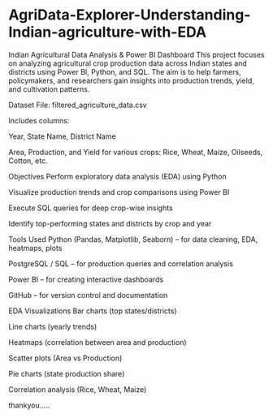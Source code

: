 # AgriData-Explorer-Understanding-Indian-agriculture-with-EDA

Indian Agricultural Data Analysis & Power BI Dashboard
This project focuses on analyzing agricultural crop production data across Indian states and districts using Power BI, Python, and SQL. The aim is to help farmers, policymakers, and researchers gain insights into production trends, yield, and cultivation patterns.

Dataset
File: filtered_agriculture_data.csv

Includes columns:

Year, State Name, District Name

Area, Production, and Yield for various crops: Rice, Wheat, Maize, Oilseeds, Cotton, etc.

Objectives
Perform exploratory data analysis (EDA) using Python

Visualize production trends and crop comparisons using Power BI

Execute SQL queries for deep crop-wise insights

Identify top-performing states and districts by crop and year

Tools Used
Python (Pandas, Matplotlib, Seaborn) – for data cleaning, EDA, heatmaps, plots

PostgreSQL / SQL – for production queries and correlation analysis

Power BI – for creating interactive dashboards

GitHub – for version control and documentation

EDA Visualizations
Bar charts (top states/districts)

Line charts (yearly trends)

Heatmaps (correlation between area and production)

Scatter plots (Area vs Production)

Pie charts (state production share)

Correlation analysis (Rice, Wheat, Maize)

thankyou.....

